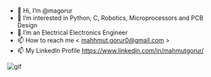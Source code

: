 - 👋 Hi, I’m @magorur
- 👀 I’m interested in Python, C, Robotics, Microprocessors and PCB Design
- 🌱 I’m an Electrical Electronics Engineer
- 📫 How to reach me < mahhmut.gorur0@gmail.com >
- 📫 My LinkedIn Profile https://www.linkedin.com/in/mahmutgorur/

![gif](https://media1.giphy.com/media/qgQUggAC3Pfv687qPC/200.gif)

<!---
magorur/magorur is a ✨ special ✨ repository because its `README.md` (this file) appears on your GitHub profile.
--->

